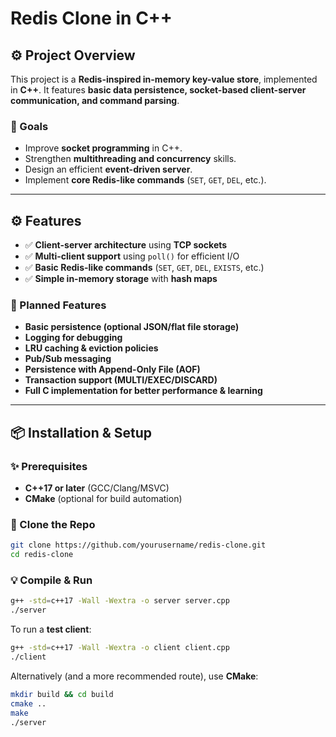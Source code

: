 # Redis Clone in C++

## ⚙️ Project Overview
This project is a **Redis-inspired in-memory key-value store**, implemented in **C++**. It features **basic data persistence, socket-based client-server communication, and command parsing**.

### 🚀 Goals
- Improve **socket programming** in C++.
- Strengthen **multithreading and concurrency** skills.
- Design an efficient **event-driven server**.
- Implement **core Redis-like commands** (`SET`, `GET`, `DEL`, etc.).

---

## ⚙️ Features
- ✅ **Client-server architecture** using **TCP sockets**  
- ✅ **Multi-client support** using `poll()` for efficient I/O  
- ✅ **Basic Redis-like commands** (`SET`, `GET`, `DEL`, `EXISTS`, etc.)  
- ✅ **Simple in-memory storage** with **hash maps**  

### 💚 Planned Features
- **Basic persistence (optional JSON/flat file storage)**  
- **Logging for debugging**  
- **LRU caching & eviction policies**
- **Pub/Sub messaging**
- **Persistence with Append-Only File (AOF)**
- **Transaction support (MULTI/EXEC/DISCARD)**
- ️**Full C implementation for better performance & learning**

---

## 📦 Installation & Setup

### ✨ Prerequisites
- **C++17 or later** (GCC/Clang/MSVC)
- **CMake** (optional for build automation)

### 🔄 Clone the Repo
```sh
git clone https://github.com/yourusername/redis-clone.git
cd redis-clone
```

### 💡 Compile & Run
```sh
g++ -std=c++17 -Wall -Wextra -o server server.cpp
./server
```

To run a **test client**:
```sh
g++ -std=c++17 -Wall -Wextra -o client client.cpp
./client
```

Alternatively (and a more recommended route), use **CMake**:
```sh
mkdir build && cd build
cmake ..
make
./server
```

<!-- ---

## 🖥️ Usage

### 👁️ Start the Server
```sh
./server
```
You should see:
```
Server started on port 6379...
```

### 🎯 Connect Using `netcat`
```sh
nc localhost 6379
```

#### ⚖️ Supported Commands
```sh
SET key value
GET key
DEL key
EXISTS key
```

Example:
```
> SET foo bar
OK
> GET foo
bar
> EXISTS foo
1
> DEL foo
OK
> GET foo
(nil)
```

---

## 📄 Code Structure
```
redis-clone/
│── src/
│   ├── server.cpp      # Main server logic
│   ├── client.cpp      # Test client
│   ├── database.cpp    # In-memory data storage
│   ├── commands.cpp    # Command processing
│── include/
│   ├── server.h        # Server header file
│   ├── database.h      # Data storage header
│── tests/
│   ├── test_commands.cpp
│   ├── test_sockets.cpp
│── README.md           # This file
│── CMakeLists.txt      # CMake build system
```

---

## 💪 Performance Considerations
### 🗒️ Current
- Uses `std::unordered_map` for fast **O(1) lookups**.
- Uses `poll()` for **non-blocking I/O**.
- Uses **one thread per client** (but planning event-driven model).

### 🚀 Future Optimizations
- Implement **epoll/kqueue** for better **scalability**.
- Use **a thread pool** instead of **per-client threads**.
- Optimize **serialization & persistence** with memory-mapped files.

---

## 🛠️ Plans for C Port
- **Replace C++ STL with C standard libraries (`std::unordered_map` → `hash table`)**.
- **Optimize memory usage** by avoiding unnecessary heap allocations.
- **Reduce dependencies** (remove C++ STL, use POSIX-only calls).
- **Improve event-driven model** using `epoll` (Linux) or `kqueue` (macOS).

---

## 💪 Contributing
1. **Fork the repo** 📌
2. **Create a new branch**: `git checkout -b feature-xyz`
3. **Commit changes**: `git commit -m "Add feature xyz"`
4. **Push & create a PR** 🎉

---

## 📝 License
This project is licensed under the **MIT License**.

---

## 📞 Contact
💬 **Have questions?** Open an issue or reach out!  
🌟 **GitHub**: [yourusername](https://github.com/yourusername)
```
 -->
